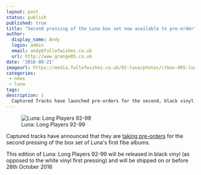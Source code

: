 ```yaml
---
layout: post
status: publish
published: true
title: "Second pressing of the Luna box set now available to pre-order"
author:
  display_name: Andy
  login: admin
  email: andy@fullofwishes.co.uk
  url: http://www.grange85.co.uk
date: '2016-09-21'
imageurl: https://media.fullofwishes.co.uk/02-luna/photos/ctbox-005-luna-fake-box-black.jpg
categories:
 - news
 - luna
tags:
description: |
  Captured Tracks have launched pre-orders for the second, black vinyl, pressing of LUNA Long Players 92-99
---
```

<figure class="caption aligncenter"><img src="https://media.fullofwishes.co.uk/02-luna/photos/ctbox-005-luna-fake-box-black.jpg" alt="Luna: Long Players 92-99" /><figcaption class="caption-text">Luna: Long Players 92-99</figcaption></figure>
<p class="lead">Captured tracks have announced that they are <a href="https://www.omnianmusicgroup.com/products/long-players-92-99-6xlp-box-set">taking pre-orders</a> for the second pressing of the box set of Luna's first fibe albums.</p>
<p>This edition of Luna: Long Players 92-99 will be released in black vinyl (as opposed to the white vinyl first pressing) and will be shipped on or before 28th October 2016</p>


